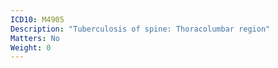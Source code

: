 ```yaml
---
ICD10: M4905
Description: "Tuberculosis of spine: Thoracolumbar region"
Matters: No
Weight: 0
---
```

